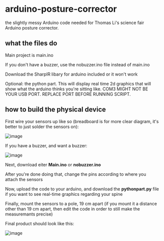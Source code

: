  # arduino-posture-corrector
the slightly messy Arduino code needed for Thomas Li's science fair Arduino posture corrector.


## what the files do
Main project is main.ino

If you don't have a buzzer, use the nobuzzer.ino file instead of main.ino

Download the SharpIR libary for arduino included or it won't work

Optional: the python part. This will display real time 2d graphics that will show what the arduino thinks you're sitting like. COM3 MIGHT NOT BE YOUR USB PORT. REPLACE PORT BEFORE RUNNING SCRIPT.

## how to build the physical device
First wire your sensors up like so (breadboard is for more clear diagram, it's better to just solder the sensors on):

![image](https://user-images.githubusercontent.com/77999105/119068706-940dcf80-b999-11eb-8a6c-7d8de5d66559.png)

If you have a buzzer, and want a buzzer:

![image](https://user-images.githubusercontent.com/77999105/119069048-37f77b00-b99a-11eb-8faf-8f3cac9375ee.png)


Next, download eiter **Main.ino** or **nobuzzer.ino**

After you're done doing that, change the pins according to where you attach the sensors

Now, upload the code to your arduino, and download the **pythonpart.py** file if you want to see real-time graphics regarding your spine

Finally, mount the sensors to a pole, 19 cm apart (if you mount it a distance other than 19 cm apart, then edit the code in order to still make the measuremants precise)

Final product should look like this:

![image](https://user-images.githubusercontent.com/77999105/125874797-90e48bc5-93c3-4b70-bfaa-c9dfce97e559.png)
